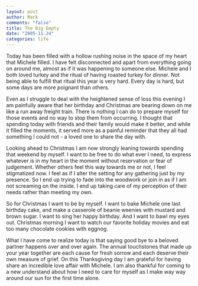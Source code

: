 ```yaml
--- 
layout: post
author: Mark
comments: "false"
title: The Big Empty
date: "2005-11-24"
categories: life
---
```

Today has been filled with a hollow rushing noise in the space of my heart that Michele filled. I have felt disconnected and apart from everything going on around me, almost as if it was happening to someone else. Michele and I both loved turkey and the ritual of having roasted turkey for dinner. Not being able to fulfill that ritual this year is very hard. Every day is hard, but some days are more poignant than others.

Even as I struggle to deal with the heightened sense of loss this evening I am painfully aware that her birthday and Christmas are bearing down on me like a run away freight train. There is nothing I can do to prepare myself for those events and no way to stop them from occurring. I thought that spending today with friends and their family would make it better, and while it filled the moments, it served more as a painful reminder that they all had something I could not - a loved one to share the day with.

Looking ahead to Christmas I am now strongly leaning towards spending that weekend by myself. I want to be free to do what ever I need, to express whatever is in my heart in the moment without reservation or fear of judgement. Whether others feel this way towards me or not, I feel stigmatized now. I feel as if I alter the setting for any gathering just by my presence. So I end up trying to fade into the woodwork or join in as if I am not screaming on the inside. I end up taking care of my perception of their needs rather than meeting my own.

So for Christmas I want to be by myself. I want to bake Michele one last birthday cake, and make a casserole of beanie weenies with mustard and brown sugar. I want to sing her happy birthday. And I want to bawl my eyes out. Christmas morning I want to watch our favorite holiday movies and eat too many chocolate cookies with eggnog.

What I have come to realize today is that saying good bye to a beloved partner happens over and over again. The annual touchstones that made up your year together are each cause for fresh sorrow and each deserve their own measure of grief. On this Thanksgiving day I am grateful for having share an incredible love affair with Michele. I am also thankful for coming to a new understand about how I need to care for myself as I make way way around our sun for the first time alone.
